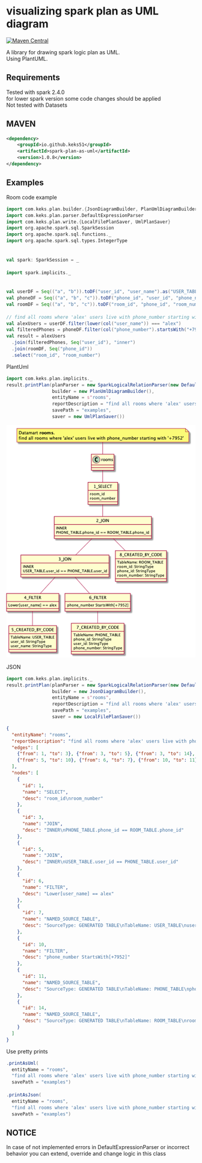 # visualizing spark plan as UML diagram
[![Maven Central](https://maven-badges.herokuapp.com/maven-central/io.github.keks51/spark-plan-as-uml/badge.svg)](https://maven-badges.herokuapp.com/maven-central/io.github.keks51/spark-plan-as-uml)  

A library for drawing spark logic plan as UML.\
Using PlantUML.

## Requirements

Tested with spark 2.4.0\
for lower spark version some code changes should be applied\
Not tested with Datasets

## MAVEN
```xml
<dependency>
    <groupId>io.github.keks51</groupId>
    <artifactId>spark-plan-as-uml</artifactId>
    <version>1.0.8</version>
</dependency>
```
## Examples

Room code example

```scala
import com.keks.plan.builder.{JsonDiagramBuilder, PlanUmlDiagramBuilder}
import com.keks.plan.parser.DefaultExpressionParser
import com.keks.plan.write.{LocalFilePlanSaver, UmlPlanSaver}
import org.apache.spark.sql.SparkSession
import org.apache.spark.sql.functions._
import org.apache.spark.sql.types.IntegerType


val spark: SparkSession = _

import spark.implicits._


val userDF = Seq(("a", "b")).toDF("user_id", "user_name").as("USER_TABLE")
val phoneDF = Seq(("a", "b", "c")).toDF("phone_id", "user_id", "phone_number").as("PHONE_TABLE")
val roomDF = Seq(("a", "b", "c")).toDF("room_id", "phone_id", "room_number").as("ROOM_TABLE")

// find all rooms where 'alex' users live with phone_number starting with '+7952'
val alexUsers = userDF.filter(lower(col("user_name")) === "alex")
val filteredPhones = phoneDF.filter(col("phone_number").startsWith("+7952"))
val result = alexUsers
  .join(filteredPhones, Seq("user_id"), "inner")
  .join(roomDF, Seq("phone_id"))
  .select("room_id", "room_number")
```

PlantUml

```scala
import com.keks.plan.implicits._
result.printPlan(planParser = new SparkLogicalRelationParser(new DefaultExpressionParser()),
                 builder = new PlanUmlDiagramBuilder(),
                 entityName = s"rooms",
                 reportDescription = "find all rooms where 'alex' users live with phone_number starting with '+7952'",
                 savePath = "examples",
                 saver = new UmlPlanSaver())
```

![Alt text](/examples/rooms.png)

JSON

```scala
import com.keks.plan.implicits._
result.printPlan(planParser = new SparkLogicalRelationParser(new DefaultExpressionParser()),
                 builder = new JsonDiagramBuilder(),
                 entityName = s"rooms",
                 reportDescription = "find all rooms where 'alex' users live with phone_number starting with '+7952'",
                 savePath = "examples",
                 saver = new LocalFilePlanSaver())
```

```json
{
  "entityName": "rooms",
  "reportDescription": "find all rooms where 'alex' users live with phone_number starting with '+7952'",
  "edges": [
    {"from": 1, "to": 3}, {"from": 3, "to": 5}, {"from": 3, "to": 14}, {"from": 5, "to": 6},
    {"from": 5, "to": 10}, {"from": 6, "to": 7}, {"from": 10, "to": 11}
  ],
  "nodes": [
    {
      "id": 1,
      "name": "SELECT",
      "desc": "room_id\nroom_number"
    },
    {
      "id": 3,
      "name": "JOIN",
      "desc": "INNER\nPHONE_TABLE.phone_id == ROOM_TABLE.phone_id"
    },
    {
      "id": 5,
      "name": "JOIN",
      "desc": "INNER\nUSER_TABLE.user_id == PHONE_TABLE.user_id"
    },
    {
      "id": 6,
      "name": "FILTER",
      "desc": "Lower[user_name] == alex"
    },
    {
      "id": 7,
      "name": "NAMED_SOURCE_TABLE",
      "desc": "SourceType: GENERATED TABLE\nTableName: USER_TABLE\nuser_id: StringType\nuser_name: StringType"
    },
    {
      "id": 10,
      "name": "FILTER",
      "desc": "phone_number StartsWith[+7952]"
    },
    {
      "id": 11,
      "name": "NAMED_SOURCE_TABLE",
      "desc": "SourceType: GENERATED TABLE\nTableName: PHONE_TABLE\nphone_id: StringType\nuser_id: StringType\nphone_number: StringType"
    },
    {
      "id": 14,
      "name": "NAMED_SOURCE_TABLE",
      "desc": "SourceType: GENERATED TABLE\nTableName: ROOM_TABLE\nroom_id: StringType\nphone_id: StringType\nroom_number: StringType"
    }
  ]
}
```
Use pretty prints
```scala
.printAsUml(
  entityName = "rooms",
  "find all rooms where 'alex' users live with phone_number starting with '+7952'",
  savePath = "examples")
  
.printAsJson(
  entityName = "rooms",
  "find all rooms where 'alex' users live with phone_number starting with '+7952'",
  savePath = "examples")
```
## NOTICE

In case of not implemented errors in DefaultExpressionParser or incorrect behavior you can extend, override and change
logic in this class
